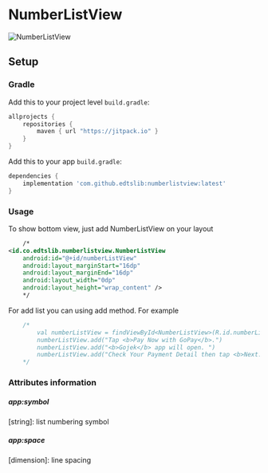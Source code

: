 # NumberListView

![NumberListView](https://i.ibb.co/PWTHMWh/numberlistview.png)
## Setup
### Gradle

Add this to your project level `build.gradle`:
```groovy
allprojects {
    repositories {
        maven { url "https://jitpack.io" }
    }
}
```
Add this to your app `build.gradle`:
```groovy
dependencies {
    implementation 'com.github.edtslib:numberlistview:latest'
}
```

### Usage

To show bottom view, just add NumberListView on your layout

```xml
    /*
<id.co.edtslib.numberlistview.NumberListView
    android:id="@+id/numberListView"
    android:layout_marginStart="16dp"
    android:layout_marginEnd="16dp"
    android:layout_width="0dp"
    android:layout_height="wrap_content" />
    */
```
For add list you can using add method. For example

```kotlin
    /*
        val numberListView = findViewById<NumberListView>(R.id.numberListView)
        numberListView.add("Tap <b>Pay Now with GoPay</b>.")
        numberListView.add("<b>Gojek</b> app will open. ")
        numberListView.add("Check Your Payment Detail then tap <b>Next.</b>")
    */
```

### Attributes information

##### _app:symbol_
[string]: list numbering symbol

##### _app:space_
[dimension]: line spacing